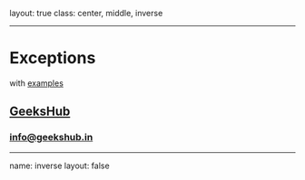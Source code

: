 layout: true
class: center, middle, inverse

---

# Exceptions
with [examples](examples/exceptions.ipynb)
## [GeeksHub](http://www.geekshub.in)
### [info@geekshub.in](mailto:info@geekshub.in)

---

name: inverse
layout: false
